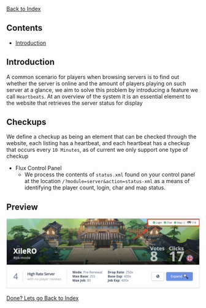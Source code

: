 [Back to Index](./index.html)

## Contents
- [Introduction](#introduction)

## Introduction
A common scenario for players when browsing servers is to find out whether the server is online and the amount of 
players playing on such server at a glance, we aim to solve this problem by introducing a feature we call `Heartbeats`.
At an overview of the system it is an essential element to the website that retrieves the server status for display

## Checkups
We define a checkup as being an element that can be checked through the website, each listing has a heartbeat, and each
heartbeat has a checkup that occurs every `10 Minutes`, as of current we only support one type of checkup

- Flux Control Panel
    - We process the contents of `status.xml` found on your control panel at the location 
    `/?module=server&action=status-xml` as a means of identifying the player count, login, char and map status.

## Preview
![alt text](./images/heartbeat/preview.png "Step 6: Completed Detailing.")

[Done? Lets go Back to Index](./index.html)